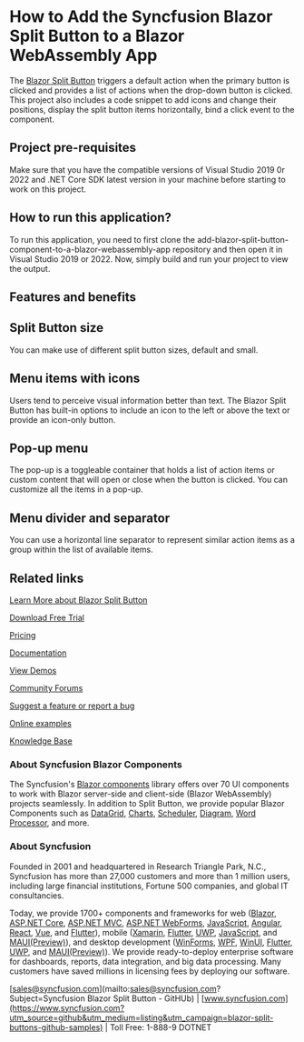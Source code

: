 # How to Add the Syncfusion Blazor Split Button to a Blazor WebAssembly App

The [Blazor Split Button](https://www.syncfusion.com/blazor-components/blazor-split-button?utm_source=github&utm_medium=listing&utm_campaign=blazor-split-buttons-github-samples) triggers a default action when the primary button is clicked and provides a list of actions when the drop-down button is clicked. This project also includes a code snippet to add icons and change their positions, display the split button items horizontally, bind a click event to the component.

## Project pre-requisites
Make sure that you have the compatible versions of Visual Studio 2019 0r 2022 and .NET Core SDK latest version in your machine before starting to work on this project.

## How to run this application?
To run this application, you need to first clone the add-blazor-split-button-component-to-a-blazor-webassembly-app repository and then open it in Visual Studio 2019 or 2022. Now, simply build and run your project to view the output.

## Features and benefits

## Split Button size

You can make use of different split button sizes, default and small.

## Menu items with icons

Users tend to perceive visual information better than text. The Blazor Split Button has built-in options to include an icon to the left or above the text or provide an icon-only button.

## Pop-up menu

The pop-up is a toggleable container that holds a list of action items or custom content that will open or close when the button is clicked. You can customize all the items in a pop-up.

## Menu divider and separator

You can use a horizontal line separator to represent similar action items as a group within the list of available items.

## Related links
[Learn More about Blazor Split Button](https://www.syncfusion.com/blazor-components/blazor-split-button?utm_source=github&utm_medium=listing&utm_campaign=blazor-split-buttons-github-samples)

[Download Free Trial](https://www.syncfusion.com/downloads/blazor?utm_source=github&utm_medium=listing&utm_campaign=blazor-split-buttons-github-samples)

[Pricing](https://www.syncfusion.com/sales/products/blazor?utm_source=github&utm_medium=listing&utm_campaign=blazor-split-buttons-github-samples)

[Documentation](https://blazor.syncfusion.com/documentation/split-button/getting-started?utm_source=github&utm_medium=listing&utm_campaign=blazor-split-buttons-github-samples)

[View Demos](https://blazor.syncfusion.com/demos/buttons/split-button?utm_source=github&utm_medium=listing&utm_campaign=blazor-split-buttons-github-samples)

[Community Forums](https://www.syncfusion.com/forums/blazor-components?utm_source=github&utm_medium=listing&utm_campaign=blazor-split-buttons-github-samples)

[Suggest a feature or report a bug](https://www.syncfusion.com/feedback/blazor-components?utm_source=github&utm_medium=listing&utm_campaign=blazor-split-buttons-github-samples)

[Online examples](https://blazor.syncfusion.com/demos/buttons/progress-button?utm_source=github&utm_medium=listing&utm_campaign=blazor-split-buttons-github-samples)

[Knowledge Base](https://www.syncfusion.com/kb/blazor-components?utm_source=github&utm_medium=listing&utm_campaign=blazor-split-buttons-github-samples)

### About Syncfusion Blazor Components
The Syncfusion's [Blazor components](https://www.syncfusion.com/blazor-components?utm_source=github&utm_medium=listing&utm_campaign=blazor-split-buttons-github-samples) library offers over 70 UI components to work with Blazor server-side and client-side (Blazor WebAssembly) projects seamlessly. In addition to Split Button, we provide popular Blazor Components such as [DataGrid](https://www.syncfusion.com/blazor-components/blazor-datagrid?utm_source=github&utm_medium=listing&utm_campaign=blazor-split-buttons-github-samples), [Charts](https://www.syncfusion.com/blazor-components/blazor-charts?utm_source=github&utm_medium=listing&utm_campaign=blazor-split-buttons-github-samples), [Scheduler](https://www.syncfusion.com/blazor-components/blazor-scheduler?utm_source=github&utm_medium=listing&utm_campaign=blazor-split-buttons-github-samples), [Diagram](https://www.syncfusion.com/blazor-components/blazor-diagram?utm_source=github&utm_medium=listing&utm_campaign=blazor-split-buttons-github-samples), [Word Processor](https://www.syncfusion.com/blazor-components/blazor-word-processor?utm_source=github&utm_medium=listing&utm_campaign=blazor-split-buttons-github-samples), and more.

### About Syncfusion

Founded in 2001 and headquartered in Research Triangle Park, N.C., Syncfusion has more than 27,000 customers and more than 1 million users, including large financial institutions, Fortune 500 companies, and global IT consultancies.
 
Today, we provide 1700+ components and frameworks for web ([Blazor](https://www.syncfusion.com/blazor-components?utm_source=github&utm_medium=listing&utm_campaign=blazor-split-buttons-github-samples), [ASP.NET Core](https://www.syncfusion.com/aspnet-core-ui-controls?utm_source=github&utm_medium=listing&utm_campaign=blazor-split-buttons-github-samples), [ASP.NET MVC](https://www.syncfusion.com/aspnet-mvc-ui-controls?utm_source=github&utm_medium=listing&utm_campaign=blazor-split-buttons-github-samples), [ASP.NET WebForms](https://www.syncfusion.com/jquery/aspnet-webforms-ui-controls?utm_source=github&utm_medium=listing&utm_campaign=blazor-split-buttons-github-samples), [JavaScript](https://www.syncfusion.com/javascript-ui-controls?utm_source=github&utm_medium=listing&utm_campaign=blazor-split-buttons-github-samples), [Angular](https://www.syncfusion.com/angular-ui-components?utm_source=github&utm_medium=listing&utm_campaign=blazor-split-buttons-github-samples), [React](https://www.syncfusion.com/react-ui-components?utm_source=github&utm_medium=listing&utm_campaign=blazor-split-buttons-github-samples), [Vue](https://www.syncfusion.com/vue-ui-components?utm_source=github&utm_medium=listing&utm_campaign=blazor-split-buttons-github-samples), and [Flutter](https://www.syncfusion.com/flutter-widgets?utm_source=github&utm_medium=listing&utm_campaign=blazor-split-buttons-github-samples)), mobile ([Xamarin](https://www.syncfusion.com/xamarin-ui-controls?utm_source=github&utm_medium=listing&utm_campaign=blazor-split-buttons-github-samples), [Flutter](https://www.syncfusion.com/flutter-widgets?utm_source=github&utm_medium=listing&utm_campaign=blazor-split-buttons-github-samples), [UWP](https://www.syncfusion.com/uwp-ui-controls?utm_source=github&utm_medium=listing&utm_campaign=blazor-split-buttons-github-samples), [JavaScript](https://www.syncfusion.com/javascript-ui-controls?utm_source=github&utm_medium=listing&utm_campaign=blazor-split-buttons-github-samples), and [MAUI(Preview)](https://www.syncfusion.com/maui-controls?utm_source=github&utm_medium=listing&utm_campaign=blazor-split-buttons-github-samples)), and desktop development ([WinForms](https://www.syncfusion.com/winforms-ui-controls?utm_source=github&utm_medium=listing&utm_campaign=blazor-split-buttons-github-samples), [WPF](https://www.syncfusion.com/wpf-controls?utm_source=github&utm_medium=listing&utm_campaign=blazor-split-buttons-github-samples), [WinUI](https://www.syncfusion.com/winui-controls?utm_source=github&utm_medium=listing&utm_campaign=blazor-split-buttons-github-samples), [Flutter](https://www.syncfusion.com/flutter-widgets?utm_source=github&utm_medium=listing&utm_campaign=blazor-split-buttons-github-samples), [UWP](https://www.syncfusion.com/uwp-ui-controls?utm_source=github&utm_medium=listing&utm_campaign=blazor-split-buttons-github-samples), and [MAUI(Preview)](https://www.syncfusion.com/maui-controls?utm_source=github&utm_medium=listing&utm_campaign=blazor-split-buttons-github-samples)). We provide ready-to-deploy enterprise software for dashboards, reports, data integration, and big data processing. Many customers have saved millions in licensing fees by deploying our software.

[sales@syncfusion.com](mailto:sales@syncfusion.com?Subject=Syncfusion Blazor Split Button - GitHUb) | [www.syncfusion.com](https://www.syncfusion.com?utm_source=github&utm_medium=listing&utm_campaign=blazor-split-buttons-github-samples) | Toll Free: 1-888-9 DOTNET
